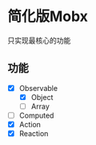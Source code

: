 # 简化版Mobx

只实现最核心的功能

## 功能

- [x] Observable
  - [x] Object
  - [ ] Array

- [ ] Computed
- [x] Action
- [x] Reaction
